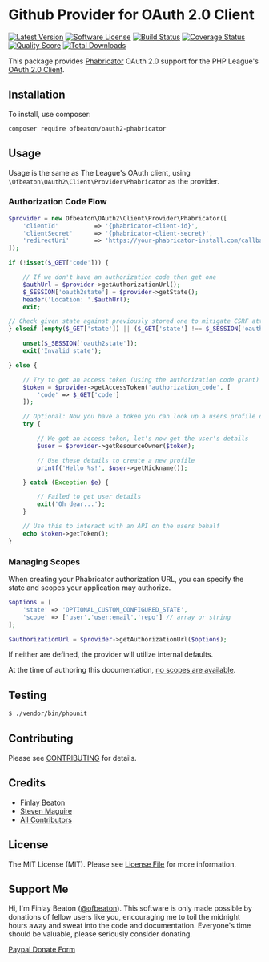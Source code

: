 # Github Provider for OAuth 2.0 Client
[![Latest Version](https://img.shields.io/github/release/ofbeaton/oauth2-phabricator.svg?style=flat-square)](https://github.com/ofbeaton/oauth2-phabricator/releases)
[![Software License](https://img.shields.io/badge/license-MIT-brightgreen.svg?style=flat-square)](LICENSE.md)
[![Build Status](https://img.shields.io/travis/ofbeaton/oauth2-phabricator/master.svg?style=flat-square)](https://travis-ci.org/ofbeaton/oauth2-phabricator)
[![Coverage Status](https://img.shields.io/scrutinizer/coverage/g/ofbeaton/oauth2-phabricator.svg?style=flat-square)](https://scrutinizer-ci.com/g/ofbeaton/oauth2-phabricator/code-structure)
[![Quality Score](https://img.shields.io/scrutinizer/g/ofbeaton/oauth2-phabricator.svg?style=flat-square)](https://scrutinizer-ci.com/g/ofbeaton/oauth2-phabricator)
[![Total Downloads](https://img.shields.io/packagist/dt/ofbeaton/oauth2-phabricator.svg?style=flat-square)](https://packagist.org/packages/ofbeaton/oauth2-phabricator)

This package provides [Phabricator](https://www.phacility.com/) OAuth 2.0 support for the PHP League's [OAuth 2.0 Client](https://github.com/thephpleague/oauth2-client).

## Installation

To install, use composer:

```
composer require ofbeaton/oauth2-phabricator
```

## Usage

Usage is the same as The League's OAuth client, using `\Ofbeaton\OAuth2\Client\Provider\Phabricator` as the provider.

### Authorization Code Flow

```php
$provider = new Ofbeaton\OAuth2\Client\Provider\Phabricator([
    'clientId'          => '{phabricator-client-id}',
    'clientSecret'      => '{phabricator-client-secret}',
    'redirectUri'       => 'https://your-phabricator-install.com/callback-url',
]);

if (!isset($_GET['code'])) {

    // If we don't have an authorization code then get one
    $authUrl = $provider->getAuthorizationUrl();
    $_SESSION['oauth2state'] = $provider->getState();
    header('Location: '.$authUrl);
    exit;

// Check given state against previously stored one to mitigate CSRF attack
} elseif (empty($_GET['state']) || ($_GET['state'] !== $_SESSION['oauth2state'])) {

    unset($_SESSION['oauth2state']);
    exit('Invalid state');

} else {

    // Try to get an access token (using the authorization code grant)
    $token = $provider->getAccessToken('authorization_code', [
        'code' => $_GET['code']
    ]);

    // Optional: Now you have a token you can look up a users profile data
    try {

        // We got an access token, let's now get the user's details
        $user = $provider->getResourceOwner($token);

        // Use these details to create a new profile
        printf('Hello %s!', $user->getNickname());

    } catch (Exception $e) {

        // Failed to get user details
        exit('Oh dear...');
    }

    // Use this to interact with an API on the users behalf
    echo $token->getToken();
}
```

### Managing Scopes

When creating your Phabricator authorization URL, you can specify the state and scopes your application may authorize.

```php
$options = [
    'state' => 'OPTIONAL_CUSTOM_CONFIGURED_STATE',
    'scope' => ['user','user:email','repo'] // array or string
];

$authorizationUrl = $provider->getAuthorizationUrl($options);
```
If neither are defined, the provider will utilize internal defaults.

At the time of authoring this documentation, [no scopes are available](https://secure.phabricator.com/book/phabcontrib/article/using_oauthserver/).

## Testing

``` bash
$ ./vendor/bin/phpunit
```

## Contributing

Please see [CONTRIBUTING](https://github.com/ofbeaton/oauth2-phabricator/blob/master/CONTRIBUTING.md) for details.


## Credits

- [Finlay Beaton](https://github.com/ofbeaton)
- [Steven Maguire](https://github.com/stevenmaguire)
- [All Contributors](https://github.com/ofbeaton/oauth2-phabricator/contributors)


## License

The MIT License (MIT). Please see [License File](https://github.com/ofbeaton/oauth2-phabricator/blob/master/LICENSE) for more information.

## Support Me

Hi, I'm Finlay Beaton ([@ofbeaton](https://github.com/ofbeaton)). This software is only made possible by donations of fellow users like you, encouraging me to toil the midnight hours away and sweat into the code and documentation. Everyone's time should be valuable, please seriously consider donating.

[Paypal Donate Form](https://www.paypal.com/cgi-bin/webscr?cmd=_donations&business=RDWQCGL5UD6DS&lc=CA&item_name=ofbeaton&item_number=oauth-phabricator&currency_code=CAD&bn=PP%2dDonationsBF%3abtn_donate_LG%2egif%3aNonHosted)